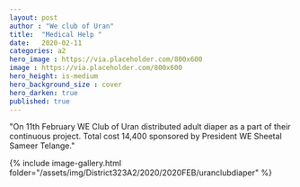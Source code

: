 ```yaml
---
layout: post
author : "We club of Uran"
title:  "Medical Help "
date:   2020-02-11
categories: a2
hero_image : https://via.placeholder.com/800x600
image : https://via.placeholder.com/800x600
hero_height: is-medium
hero_background_size : cover
hero_darken: true
published: true
---
```


"On 11th February WE Club of Uran distributed  adult diaper as a part of their  continuous project. Total cost 14,400 sponsored by President WE  Sheetal Sameer  Telange."

{% include image-gallery.html folder="/assets/img/District323A2/2020/2020FEB/uranclubdiaper" %}